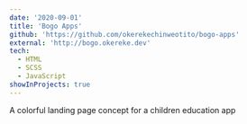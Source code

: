 ```yaml
---
date: '2020-09-01'
title: 'Bogo Apps'
github: 'https://github.com/okerekechinweotito/bogo-apps'
external: 'http://bogo.okereke.dev'
tech:
  - HTML
  - SCSS
  - JavaScript
showInProjects: true
---
```


A colorful landing page concept for a children education app
